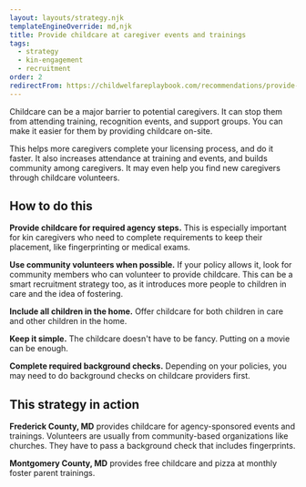```yaml
---
layout: layouts/strategy.njk
templateEngineOverride: md,njk
title: Provide childcare at caregiver events and trainings
tags:
  - strategy
  - kin-engagement
  - recruitment
order: 2
redirectFrom: https://childwelfareplaybook.com/recommendations/provide-childcare-at-resource-parent-events/
---
```


Childcare can be a major barrier to potential caregivers. It can stop them from attending training, recognition events, and support groups. You can make it easier for them by providing childcare on-site.

This helps more caregivers complete your licensing process, and do it faster. It also increases attendance at training and events, and builds community among caregivers. It may even help you find new caregivers through childcare volunteers.

## How to do this

**Provide childcare for required agency steps.** This is especially important for kin caregivers who need to complete requirements to keep their placement, like fingerprinting or medical exams.

**Use community volunteers when possible.** If your policy allows it, look for community members who can volunteer to provide childcare. This can be a smart recruitment strategy too, as it introduces more people to children in care and the idea of fostering.

**Include all children in the home.** Offer childcare for both children in care and other children in the home.

**Keep it simple.** The childcare doesn't have to be fancy. Putting on a movie can be enough.

**Complete required background checks.** Depending on your policies, you may need to do background checks on childcare providers first.

## This strategy in action

**Frederick County, MD** provides childcare for agency-sponsored events and trainings. Volunteers are usually from community-based organizations like churches. They have to pass a background check that includes fingerprints.  

**Montgomery County, MD** provides free childcare and pizza at monthly foster parent trainings.
